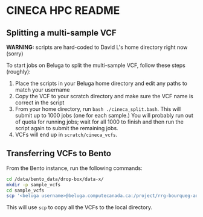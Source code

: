 # CINECA HPC README

## Splitting a multi-sample VCF

**WARNING:** scripts are hard-coded to David L's home directory right now (sorry)

To start jobs on Beluga to split the multi-sample VCF, follow these steps (roughly):

1. Place the scripts in your Beluga home directory and edit any paths to match your username
2. Copy the VCF to your scratch directory and make sure the VCF name is correct in the script
3. From your home directory, run `bash ./cineca_split.bash`. This will submit up to 1000 jobs (one for each sample.)
   You will probably run out of quota for running jobs; wait for all 1000 to finish and then run the script
   again to submit the remaining jobs.
4. VCFs will end up in `scratch/cineca_vcfs`.


## Transferring VCFs to Bento

From the Bento instance, run the following commands:

```bash
cd /data/bento_data/drop-box/data-x/
mkdir -p sample_vcfs
cd sample_vcfs
scp '<beluga username>@beluga.computecanada.ca:/project/rrg-bourqueg-ad/cineca/sample_vcfs/*.vcf.gz' .
```

This will use `scp` to copy all the VCFs to the local directory.
